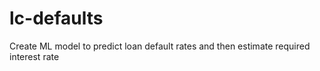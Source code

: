 # lc-defaults
Create ML model to predict loan default rates and then estimate required interest rate
